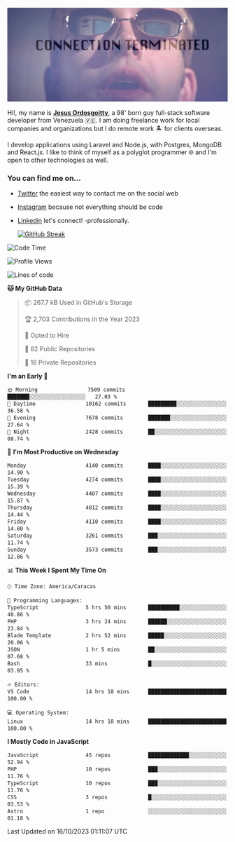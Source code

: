 ![hackers movie reference](./disconnected.jpg)

Hi!, my name is [**Jesus Ordosgoitty**](https://jodaz.xyz), a 98' born guy full-stack software developer from Venezuela 🇻🇪. I am doing freelance work for local companies and organizations but I do remote work 🏝️ for clients overseas. 

I develop applications using Laravel and Node.js, with Postgres, MongoDB and React.js. I like to think of myself as a polyglot programmer 🌐 and I'm open to other technologies as well.

### You can find me on...

- [Twitter](https://twitter.com/jodaz_) the easiest way to contact me on the social web
- [Instagram](https://instagram.com/jodaz_) because not everything should be code
- [Linkedin](https://linkedin.com/in/jodaz) let's connect! -professionally.


    [![GitHub Streak](https://streak-stats.demolab.com?user=jodaz&theme=tokyonight)](https://git.io/streak-stats)

<!--START_SECTION:waka-->
![Code Time](http://img.shields.io/badge/Code%20Time-4%2C259%20hrs%2033%20mins-blue)

![Profile Views](http://img.shields.io/badge/Profile%20Views-0-blue)

![Lines of code](https://img.shields.io/badge/From%20Hello%20World%20I%27ve%20Written-89.4%20million%20lines%20of%20code-blue)

**🐱 My GitHub Data** 

> 📦 267.7 kB Used in GitHub's Storage 
 > 
> 🏆 2,703 Contributions in the Year 2023
 > 
> 💼 Opted to Hire
 > 
> 📜 82 Public Repositories 
 > 
> 🔑 16 Private Repositories 
 > 
**I'm an Early 🐤** 

```text
🌞 Morning                7509 commits        ███████░░░░░░░░░░░░░░░░░░   27.03 % 
🌆 Daytime                10162 commits       █████████░░░░░░░░░░░░░░░░   36.58 % 
🌃 Evening                7678 commits        ███████░░░░░░░░░░░░░░░░░░   27.64 % 
🌙 Night                  2428 commits        ██░░░░░░░░░░░░░░░░░░░░░░░   08.74 % 
```
📅 **I'm Most Productive on Wednesday** 

```text
Monday                   4140 commits        ████░░░░░░░░░░░░░░░░░░░░░   14.90 % 
Tuesday                  4274 commits        ████░░░░░░░░░░░░░░░░░░░░░   15.39 % 
Wednesday                4407 commits        ████░░░░░░░░░░░░░░░░░░░░░   15.87 % 
Thursday                 4012 commits        ████░░░░░░░░░░░░░░░░░░░░░   14.44 % 
Friday                   4110 commits        ████░░░░░░░░░░░░░░░░░░░░░   14.80 % 
Saturday                 3261 commits        ███░░░░░░░░░░░░░░░░░░░░░░   11.74 % 
Sunday                   3573 commits        ███░░░░░░░░░░░░░░░░░░░░░░   12.86 % 
```


📊 **This Week I Spent My Time On** 

```text
🕑︎ Time Zone: America/Caracas

💬 Programming Languages: 
TypeScript               5 hrs 50 mins       ██████████░░░░░░░░░░░░░░░   40.86 % 
PHP                      3 hrs 24 mins       ██████░░░░░░░░░░░░░░░░░░░   23.84 % 
Blade Template           2 hrs 52 mins       █████░░░░░░░░░░░░░░░░░░░░   20.06 % 
JSON                     1 hr 5 mins         ██░░░░░░░░░░░░░░░░░░░░░░░   07.68 % 
Bash                     33 mins             █░░░░░░░░░░░░░░░░░░░░░░░░   03.95 % 

🔥 Editors: 
VS Code                  14 hrs 18 mins      █████████████████████████   100.00 % 

💻 Operating System: 
Linux                    14 hrs 18 mins      █████████████████████████   100.00 % 
```

**I Mostly Code in JavaScript** 

```text
JavaScript               45 repos            █████████████░░░░░░░░░░░░   52.94 % 
PHP                      10 repos            ███░░░░░░░░░░░░░░░░░░░░░░   11.76 % 
TypeScript               10 repos            ███░░░░░░░░░░░░░░░░░░░░░░   11.76 % 
CSS                      3 repos             █░░░░░░░░░░░░░░░░░░░░░░░░   03.53 % 
Astro                    1 repo              ░░░░░░░░░░░░░░░░░░░░░░░░░   01.18 % 
```




 Last Updated on 16/10/2023 01:11:07 UTC
<!--END_SECTION:waka-->
